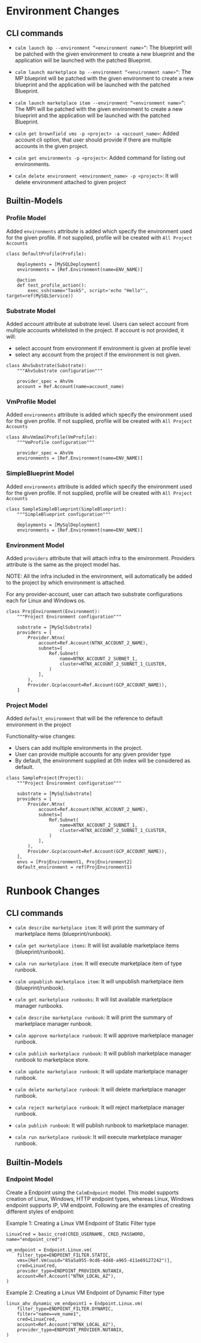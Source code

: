 # Environment Changes

## CLI commands

- `calm launch bp --environment “<environment name>”`: The blueprint will be patched with the given environment to create a new blueprint and the application will be launched with the patched Blueprint.

- `calm launch marketplace bp --environment “<environment name>”`: The MP blueprint will be patched with the given environment to create a new blueprint and the application will be launched with the patched Blueprint.

- `calm launch marketplace item --environment “<environment name>”`: The MPI will be patched with the given environment to create a new blueprint and the application will be launched with the patched Blueprint.

- `calm get brownfield vms -p <project> -a <account_name>`: Added account cli option, that user should provide if there are multiple accounts in the given project.

- `calm get environments -p <project>`: Added command for listing out environments.

- `calm delete environment <environment_name> -p <project>`: It will delete environment attached to given project


## Builtin-Models

### Profile Model

Added `environments` attribute is added which specify the environment used for the given profile. If not supplied, profile will be created with `All Project Accounts` 

```
class DefaultProfile(Profile):

    deployments = [MySQLDeployment]
    environments = [Ref.Environment(name=ENV_NAME)]

    @action
    def test_profile_action():
        exec_ssh(name="Task5", script='echo "Hello"', target=ref(MySQLService))
```

### Substrate Model

Added account attribute at substrate level. Users can select account from multiple accounts whitelisted in the project. If account is not provided, it will:
- select account from environment if environment is given at profile level
- select any account from the project if the environment is not given.

```
class AhvSubstrate(Substrate):
    """AhvSubstrate configuration"""

    provider_spec = AhvVm
    account = Ref.Account(name=account_name)
```

### VmProfile Model

Added `environments` attribute is added which specify the environment used for the given profile. If not supplied, profile will be created with `All Project Accounts` 

```
class AhvVmSmalProfile(VmProfile):
    """VmProfile configuration"""

    provider_spec = AhvVm
    environments = [Ref.Environment(name=ENV_NAME)]
```

### SimpleBlueprint Model

Added `environments` attribute is added which specify the environment used for the given profile. If not supplied, profile will be created with `All Project Accounts` 

```
class SampleSimpleBlueprint(SimpleBlueprint):
    """SimpleBlueprint configuration"""

    deployments = [MySqlDeployment]
    environments = [Ref.Environment(name=ENV_NAME)]
```

### Environment Model

Added `providers` attribute that will attach infra to the environment. Providers attribute is the same as the project model has.

NOTE: All the infra included in the environment, will automatically be added to the project by which environment is attached.
 
For any provider-account, user can attach two substrate configurations each for Linux and Windows os.

```
class ProjEnvironment(Environment):
    """Project Environment configuration"""

    substrate = [MySqlSubstrate]
    providers = [
        Provider.Ntnx(
            account=Ref.Account(NTNX_ACCOUNT_2_NAME),
            subnets=[
                Ref.Subnet(
                    name=NTNX_ACCOUNT_2_SUBNET_1,
                    cluster=NTNX_ACCOUNT_2_SUBNET_1_CLUSTER,
                )
            ],
        ),
        Provider.Gcp(account=Ref.Account(GCP_ACCOUNT_NAME)),
    ]
```

### Project Model

Added `default_environment` that will be the reference to default environment in the project

Functionality-wise changes:
- Users can add multiple environments in the project.
- User can provide multiple accounts for any given provider type
- By default, the environment supplied at 0th index will be considered as default.

```
class SampleProject(Project):
    """Project Environment configuration"""

    substrate = [MySqlSubstrate]
    providers = [
        Provider.Ntnx(
            account=Ref.Account(NTNX_ACCOUNT_2_NAME),
            subnets=[
                Ref.Subnet(
                    name=NTNX_ACCOUNT_2_SUBNET_1,
                    cluster=NTNX_ACCOUNT_2_SUBNET_1_CLUSTER,
                )
            ],
        ),
        Provider.Gcp(account=Ref.Account(GCP_ACCOUNT_NAME)),
    ],
    envs = [ProjEnvironment1, ProjEnvironment2]
    default_environment = ref(ProjEnvironment1)
```

# Runbook Changes

## CLI commands

- `calm describe marketplace item`: It will print the summary of marketplace items (blueprint/runbook).

- `calm get marketplace items`: It will list available marketplace items (blueprint/runbook).

- `calm run marketplace item`: It will execute marketplace item of type runbook.

- `calm unpublish marketplace item`: It will unpublish marketplace item (blueprint/runbook).

- `calm get marketplace runbooks`: It will list available marketplace manager runbooks.

- `calm describe marketplace runbook`: It will print the summary of marketplace manager runbook.

- `calm approve marketplace runbook`: It will approve marketplace manager runbook.

- `calm publish marketplace runbook`: It will publish marketplace manager runbook to marketplace store.

- `calm update marketplace runbook`: It will update marketplace manager runbook.

- `calm delete marketplace runbook`: It will delete marketplace manager runbook.

- `calm reject marketplace runbook`: It will reject marketplace manager runbook.

- `calm publish runbook`: It will publish runbook to marketplace manager.

- `calm run marketplace runbook`: It will execute marketplace manager runbook.

## Builtin-Models

### Endpoint Model

Create a Endpoint using the `CalmEndpoint` model. This model supports creation of Linux, Windows, HTTP endpoint types, whereas Linux, Windows endpoint supports IP, VM endpoint. Following are the examples of creating different styles of endpoint:

Example 1: Creating a Linux VM Endpoint of Static Filter type
```
LinuxCred = basic_cred(CRED_USERNAME, CRED_PASSWORD, name="endpoint_cred")

vm_endpoint = Endpoint.Linux.vm(
    filter_type=ENDPOINT_FILTER.STATIC,
    vms=[Ref.Vm(uuid="85a5a955-9cd6-4d48-a965-411e69127242")],
    cred=LinuxCred,
    provider_type=ENDPOINT_PROVIDER.NUTANIX,
    account=Ref.Account("NTNX_LOCAL_AZ"),
)
```

Example 2: Creating a Linux VM Endpoint of Dynamic Filter type
```
linux_ahv_dynamic_vm_endpoint1 = Endpoint.Linux.vm(
    filter_type=ENDPOINT_FILTER.DYNAMIC,
    filter="name==vm_name1",
    cred=LinuxCred,
    account=Ref.Account("NTNX_LOCAL_AZ"),
    provider_type=ENDPOINT_PROVIDER.NUTANIX,
)
```